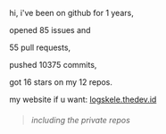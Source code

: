 hi, i've been on github for 1 years,

opened 85 issues and

55 pull requests,

pushed 10375 commits,

got 16 stars on my 12 repos.

my website if u want: [logskele.thedev.id](https://logskele.thedev.id)

> ###### including the private repos

